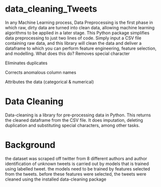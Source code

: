 # data_cleaning_Tweets
In any Machine Learning process, Data Preprocessing is the first phase in which raw, dirty data are turned into clean data, allowing machine learning algorithms to be applied in a later stage. This Python package simplifies data preprocessing to just two lines of code. Simply input a CSV file containing raw data, and this library will clean the data and deliver a dataframe to which you can perform feature engineering, feature selection, and modelling.
What does this do?
Removes special character

Eliminates duplicates

Corrects anomalous column names

Attributes the data (categorical & numerical)
# Data Cleaning
Data-cleaning is a library for pre-processing data in Python. This returns the cleaned dataframe from the CSV file. It does imputation, deleting duplication and substituting special characters, among other tasks.
# Background
the dataset was scraped off twitter from 8 different authors and author identification of unknown tweets is carried out by models that is trained using labelled tweet.
the models need to be trained by features selected from the tweets. before these features were selected, the tweets were cleaned using the installed data-cleaning package
